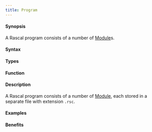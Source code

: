 ```yaml
---
title: Program
---
```


#### Synopsis

A Rascal program consists of a number of [Module](/docs//Rascal/Declarations/Module)s.

#### Syntax

#### Types

#### Function

#### Description

A Rascal program consists of a number of [Module](/docs//Rascal/Declarations/Module), each stored in a separate file with extension `.rsc`.


#### Examples

#### Benefits


